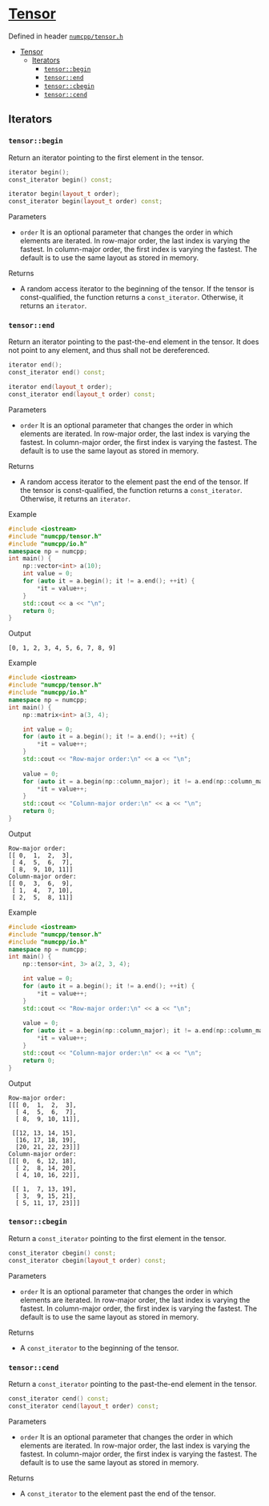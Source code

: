 # [Tensor](readme.md)

Defined in header [`numcpp/tensor.h`](/include/numcpp/tensor.h)

- [Tensor](#tensor)
  - [Iterators](#iterators)
    - [`tensor::begin`](#tensorbegin)
    - [`tensor::end`](#tensorend)
    - [`tensor::cbegin`](#tensorcbegin)
    - [`tensor::cend`](#tensorcend)

## Iterators

### `tensor::begin`

Return an iterator pointing to the first element in the tensor.
```cpp
iterator begin();
const_iterator begin() const;

iterator begin(layout_t order);
const_iterator begin(layout_t order) const;
```

Parameters

* `order` It is an optional parameter that changes the order in which elements are iterated. In row-major order, the last index is varying the fastest. In column-major order, the first index is varying the fastest. The default is to use the same layout as stored in memory.

Returns

* A random access iterator to the beginning of the tensor. If the tensor is const-qualified, the function returns a `const_iterator`. Otherwise, it returns an `iterator`.

### `tensor::end`

Return an iterator pointing to the past-the-end element in the tensor. It does not point to any element, and thus shall not be dereferenced.
```cpp
iterator end();
const_iterator end() const;

iterator end(layout_t order);
const_iterator end(layout_t order) const;
```

Parameters

* `order` It is an optional parameter that changes the order in which elements are iterated. In row-major order, the last index is varying the fastest. In column-major order, the first index is varying the fastest. The default is to use the same layout as stored in memory.

Returns

* A random access iterator to the element past the end of the tensor. If the tensor is const-qualified, the function returns a `const_iterator`. Otherwise, it returns an `iterator`.

Example

```cpp
#include <iostream>
#include "numcpp/tensor.h"
#include "numcpp/io.h"
namespace np = numcpp;
int main() {
    np::vector<int> a(10);
    int value = 0;
    for (auto it = a.begin(); it != a.end(); ++it) {
        *it = value++;
    }
    std::cout << a << "\n";
    return 0;
}
```

Output

```
[0, 1, 2, 3, 4, 5, 6, 7, 8, 9]
```

Example

```cpp
#include <iostream>
#include "numcpp/tensor.h"
#include "numcpp/io.h"
namespace np = numcpp;
int main() {
    np::matrix<int> a(3, 4);

    int value = 0;
    for (auto it = a.begin(); it != a.end(); ++it) {
        *it = value++;
    }
    std::cout << "Row-major order:\n" << a << "\n";
    
    value = 0;
    for (auto it = a.begin(np::column_major); it != a.end(np::column_major); ++it) {
        *it = value++;
    }
    std::cout << "Column-major order:\n" << a << "\n";
    return 0;
}
```

Output

```
Row-major order:
[[ 0,  1,  2,  3],
 [ 4,  5,  6,  7],
 [ 8,  9, 10, 11]]
Column-major order:
[[ 0,  3,  6,  9],
 [ 1,  4,  7, 10],
 [ 2,  5,  8, 11]]
```

Example

```cpp
#include <iostream>
#include "numcpp/tensor.h"
#include "numcpp/io.h"
namespace np = numcpp;
int main() {
    np::tensor<int, 3> a(2, 3, 4);

    int value = 0;
    for (auto it = a.begin(); it != a.end(); ++it) {
        *it = value++;
    }
    std::cout << "Row-major order:\n" << a << "\n";
    
    value = 0;
    for (auto it = a.begin(np::column_major); it != a.end(np::column_major); ++it) {
        *it = value++;
    }
    std::cout << "Column-major order:\n" << a << "\n";
    return 0;
}
```

Output

```
Row-major order:
[[[ 0,  1,  2,  3],
  [ 4,  5,  6,  7],
  [ 8,  9, 10, 11]],

 [[12, 13, 14, 15],
  [16, 17, 18, 19],
  [20, 21, 22, 23]]]
Column-major order:
[[[ 0,  6, 12, 18],
  [ 2,  8, 14, 20],
  [ 4, 10, 16, 22]],

 [[ 1,  7, 13, 19],
  [ 3,  9, 15, 21],
  [ 5, 11, 17, 23]]]
```

### `tensor::cbegin`

Return a `const_iterator` pointing to the first element in the tensor.
```cpp
const_iterator cbegin() const;
const_iterator cbegin(layout_t order) const;
```

Parameters

* `order` It is an optional parameter that changes the order in which elements are iterated. In row-major order, the last index is varying the fastest. In column-major order, the first index is varying the fastest. The default is to use the same layout as stored in memory.

Returns

* A `const_iterator` to the beginning of the tensor.

### `tensor::cend`

Return a `const_iterator` pointing to the past-the-end element in the tensor.
```cpp
const_iterator cend() const;
const_iterator cend(layout_t order) const;
```

Parameters

* `order` It is an optional parameter that changes the order in which elements are iterated. In row-major order, the last index is varying the fastest. In column-major order, the first index is varying the fastest. The default is to use the same layout as stored in memory.

Returns

* A `const_iterator` to the element past the end of the tensor.
